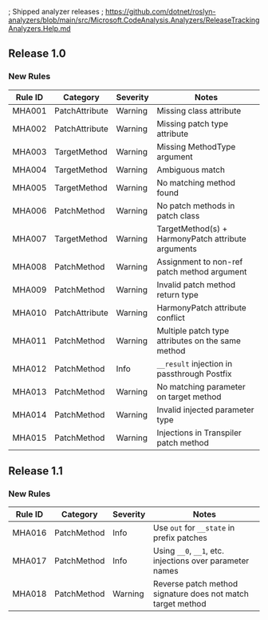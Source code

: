 ﻿; Shipped analyzer releases
; https://github.com/dotnet/roslyn-analyzers/blob/main/src/Microsoft.CodeAnalysis.Analyzers/ReleaseTrackingAnalyzers.Help.md

## Release 1.0

### New Rules

Rule ID | Category | Severity | Notes
--------|----------|----------|--------------------
MHA001  | PatchAttribute   | Warning  | Missing class attribute
MHA002  | PatchAttribute   | Warning  | Missing patch type attribute
MHA003  | TargetMethod     | Warning  | Missing MethodType argument
MHA004  | TargetMethod     | Warning  | Ambiguous match
MHA005  | TargetMethod     | Warning  | No matching method found
MHA006  | PatchMethod      | Warning  | No patch methods in patch class
MHA007  | TargetMethod     | Warning  | TargetMethod(s) + HarmonyPatch attribute arguments
MHA008  | PatchMethod      | Warning  | Assignment to non-ref patch method argument
MHA009  | PatchMethod      | Warning  | Invalid patch method return type
MHA010  | PatchAttribute   | Warning  | HarmonyPatch attribute conflict
MHA011  | PatchMethod      | Warning  | Multiple patch type attributes on the same method
MHA012  | PatchMethod      | Info     | `__result` injection in passthrough Postfix
MHA013  | PatchMethod      | Warning  | No matching parameter on target method
MHA014  | PatchMethod      | Warning  | Invalid injected parameter type
MHA015  | PatchMethod      | Warning  | Injections in Transpiler patch method

## Release 1.1

### New Rules

Rule ID | Category | Severity | Notes
--------|----------|----------|--------------------
MHA016  | PatchMethod      | Info     | Use `out` for `__state` in prefix patches
MHA017  | PatchMethod      | Info     | Using `__0`, `__1`, etc. injections over parameter names
MHA018  | PatchMethod      | Warning  | Reverse patch method signature does not match target method

